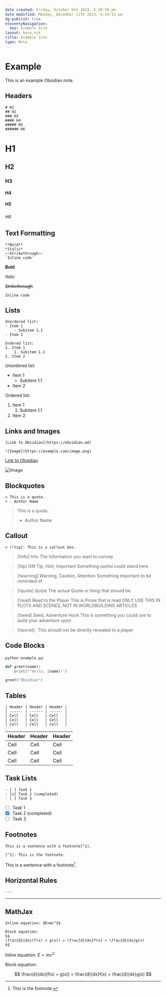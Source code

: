 ```yaml
---
date created: Friday, October 6th 2023, 6:38:58 pm
date modified: Monday, December 11th 2023, 5:54:53 pm
dg-publish: true
eleventyNavigation:
  key: Example Site
layout: base.njk
title: Example Site
type: Meta
---
```


# Example

This is an example Obsidian note.

## Headers

```
# H1
## H2
### H3
#### H4
##### H5
###### H6
```

# H1
## H2
### H3
#### H4
##### H5
###### H6

## Text Formatting

```
**Bold**
*Italic*
~~Strikethrough~~
`Inline code`
```

**Bold**

*Italic*

~~Strikethrough~~

`Inline code`

## Lists

```
Unordered list:
- Item 1
    - Subitem 1.1 
- Item 2

Ordered list:
1. Item 1
    1. Subitem 1.1 
2. Item 2 
```

Unordered list:

- Item 1
	- Subitem 1.1 
- Item 2

Ordered list:

1. Item 1
	1. Subitem 1.1 
2. Item 2 

## Links and Images

```
[Link to Obsidian](https://obsidian.md)

![Image](https://example.com/image.png)
```

[Link to Obsidian](https://obsidian.md)

![Image](https://example.com/image.png)

## Blockquotes

```
> This is a quote.
> - Author Name
```

> This is a quote.
> - Author Name

## Callout
```
> [!tip]: This is a callout box.
```

> [!info] Info
> The Information you want to convey 

> [!tip] GM Tip, Hint, Important
> Something useful could stand here

> [!warning] Warning, Caution, Attention
> Something Important to be reminded of
  
> [!quote] Quote
> The actual Quote or thing that should be 

>[!read] Read to the Player
>This is Prose that is read
>ONLY USE THIS IN PLOTS AND SCENES, NOT IN WORLDBUILDING ARTICLES

>[!seed] Seed, Adventure Hook
>This is something you could use to build your adventure upon

>[!secret]-
> This should not be directly revealed to a player

## Code Blocks

```python example.py```:

```python example.py                               
def greet(name):
    print(f"Hello, {name}!")

greet("Obsidian")
``` 

## Tables

```
| Header | Header | Header |
| ------ | ------ | ------ |
| Cell   | Cell   | Cell   |
| Cell   | Cell   | Cell   |
| Cell   | Cell   | Cell   |
```

| Header | Header | Header |
| ------ | ------ | ------ |
| Cell   | Cell   | Cell   |
| Cell   | Cell   | Cell   |
| Cell   | Cell   | Cell   |

## Task Lists

```
- [ ] Task 1
- [x] Task 2 (completed)
- [ ] Task 3
```

- [ ] Task 1
- [x] Task 2 (completed)
- [ ] Task 3

## Footnotes

```
This is a sentence with a footnote[^1].

[^1]: This is the footnote.
```

This is a sentence with a footnote[^1].

[^1]: This is the footnote.

## Horizontal Rules

```
---
```

---

## MathJax

```
Inline equation: $E=mc^2$

Block equation:
$$
\frac{d}{dx}(f(x) + g(x)) = \frac{d}{dx}f(x) + \frac{d}{dx}g(x)
$$
```

Inline equation: $E=mc^2$

Block equation:

$$
\frac{d}{dx}(f(x) + g(x)) = \frac{d}{dx}f(x) + \frac{d}{dx}g(x)
$$